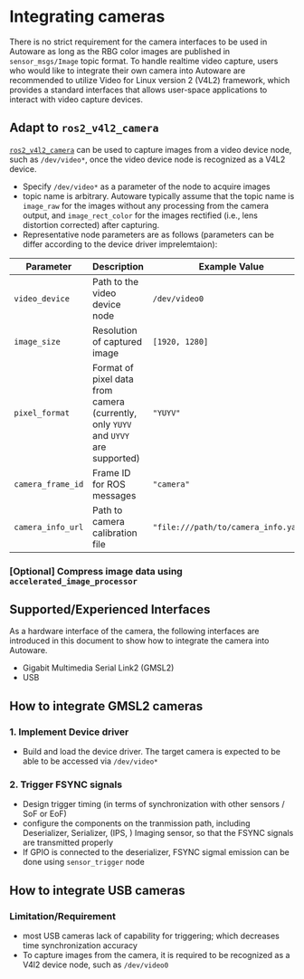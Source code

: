 # Integrating cameras

There is no strict requirement for the camera interfaces to be used in Autoware 
as long as the RBG color images are published in `sensor_msgs/Image` topic format.
To handle realtime video capture, users who would like to integrate their own camera into Autoware are recommended to
utilize Video for Linux version 2 (V4L2) framework, which provides a standard interfaces that allows user-space applications to interact with video capture devices.

## Adapt to `ros2_v4l2_camera`
[`ros2_v4l2_camera`](https://github.com/tier4/ros2_v4l2_camera) can be used to capture images from a video device node, such as `/dev/video*`,
once the video device node is recognized as a V4L2 device.

- Specify `/dev/video*` as a parameter of the node to acquire images
- topic name is arbitrary. Autoware typically assume that the topic name is `image_raw` for the images without any processing from the camera output, and `image_rect_color` for the images rectified (i.e., lens distortion corrected) after capturing.
- Representative node parameters are as follows (parameters can be differ according to the device driver imprelemtaion):

| Parameter | Description | Example Value |
| --- | --- | --- |
| `video_device` | Path to the video device node | `/dev/video0` |
| `image_size` | Resolution of captured image | `[1920, 1280]` |
| `pixel_format` | Format of pixel data from camera (currently, only `YUYV` and `UYVY` are supported) | `"YUYV"` |
| `camera_frame_id` | Frame ID for ROS messages | `"camera"` |
| `camera_info_url` | Path to camera calibration file | `"file:///path/to/camera_info.yaml"` |


### [Optional] Compress image data using `accelerated_image_processor`

## Supported/Experienced Interfaces
As a hardware interface of the camera, 
the following interfaces are introduced in this document to show how to integrate the camera into Autoware.
- Gigabit Multimedia Serial Link2 (GMSL2)
- USB
<!-- interface comparison: https://medium.com/tier-iv-tech-blog/automotive-camera-interfaces-explained-7e7d8e3ba09e -->

## How to integrate GMSL2 cameras
### 1. Implement Device driver
- Build and load the device driver. The target camera is expected to be able to be accessed via `/dev/video*` 

### 2. Trigger FSYNC signals 
- Design trigger timing (in terms of synchronization with other sensors / SoF or EoF)
- configure the components on the tranmission path, including Deserializer, Serializer, (IPS, ) Imaging sensor, so that the FSYNC signals are transmitted properly
- If GPIO is connected to the deserializer, FSYNC sigmal emission can be done using `sensor_trigger` node

## How to integrate USB cameras
### Limitation/Requirement
- most USB cameras lack of capability for triggering; which decreases time synchronization accuracy
- To capture images from the camera, it is required to be recognized as a V4l2 device node, such as `/dev/video0`


